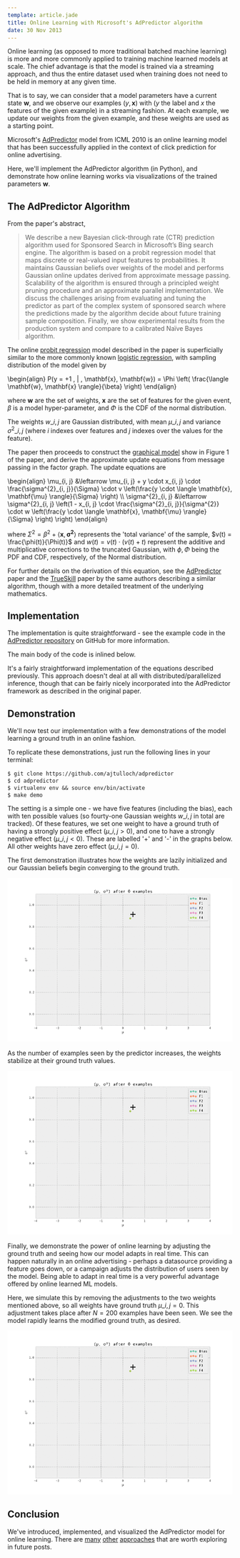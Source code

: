 ```yaml
---
template: article.jade
title: Online Learning with Microsoft's AdPredictor algorithm
date: 30 Nov 2013
---
```


Online learning (as opposed to more traditional batched machine
learning) is more and more commonly applied to training machine
learned models at scale. The chief advantage is that the model is
trained via a streaming approach, and thus the entire dataset used
when training does not need to be held in memory at any given time.

That is to say, we can consider that a model parameters have a current
state $\mathbf{w}$, and we observe our examples $(y, \mathbf{x})$ with
($y$ the label and $x$ the features of the given example) in a
streaming fashion. At each example, we update our weights from the
given example, and these weights are used as a starting point.

Microsoft's [AdPredictor][] model from ICML 2010 is an online learning
model that has been successfully applied in the context of click
prediction for online advertising. 

Here, we'll implement the AdPredictor algorithm (in Python), and
demonstrate how online learning works via visualizations of the
trained parameters $\mathbf{w}$.


The AdPredictor Algorithm
-------------------------

From the paper's abstract,

> We describe a new Bayesian click-through rate (CTR) prediction
> algorithm used for Sponsored Search in Microsoft’s Bing search engine.
> The algorithm is based on a probit regression model that maps discrete
> or real-valued input features to probabilities. It maintains Gaussian
> beliefs over weights of the model and performs Gaussian online updates
> derived from approximate message passing. Scalability of the algorithm
> is ensured through a principled weight pruning procedure and an
> approximate parallel implementation. We discuss the challenges arising
> from evaluating and tuning the predictor as part of the complex system
> of sponsored search where the predictions made by the algorithm decide
> about future training sample composition. Finally, we show
> experimental results from the production system and compare to a
> calibrated Naïve Bayes algorithm.

The online [probit regression][] model described in the paper is
superficially similar to the more commonly known [logistic regression][],
with sampling distribution of the model given by

\begin{align}
  P(y = +1 \, | \, \mathbf{x}, \mathbf{w}) = \Phi \left( \frac{\langle
  \mathbf{w}, \mathbf{x} \rangle}{\beta} \right)
\end{align}

where $\mathbf{w}$ are the set of weights, $\mathbf{x}$
are the set of features for the given event, $\beta$ is a model
hyper-parameter, and $\Phi$ is the CDF of the normal distribution.

The weights $w\_{i, j}$ are Gaussian distributed, with mean
$\mu\_{i,j}$ and variance $\sigma^2\_{i, j}$ (where $i$ indexes over
features and $j$ indexes over the values for the feature).

The paper then proceeds to construct the [graphical model][] show in
Figure 1 of the paper, and derive the approximate update equations
from message passing in the factor graph.  The update equations are 

\begin{align}
  \mu\_{i, j} &\leftarrow \mu\_{i, j} + y \cdot x\_{i, j} \cdot
  \frac{\sigma^{2}\_{i, j}}{\Sigma} \cdot v \left(\frac{y \cdot \langle
  \mathbf{x}, \mathbf{\mu} \rangle}{\Sigma} \right) \\\\
  \sigma^{2}\_{i, j} &\leftarrow \sigma^{2}\_{i, j} \left(1 - x\_{i, j}
  \cdot \frac{\sigma^{2}\_{i, j}}{\sigma^{2}} \cdot w \left(\frac{y \cdot
  \langle \mathbf{x}, \mathbf{\mu} \rangle}{\Sigma} \right) \right)
\end{align} 

where $\Sigma^{2} = \beta^{2} + \langle \mathbf{x},
\mathbf{\sigma^{2}} \rangle$ represents the 'total variance' of the sample,
$v(t) = \frac{\phi(t)}{\Phi(t)}$ and $w(t) = v(t) \cdot (v(t) + t)$
represent the additive and multiplicative corrections to the truncated
Gaussian, with $\phi, \Phi$ being the PDF and CDF, respectively, of
the Normal distribution.

For further details on the derivation of this equation, see the
[AdPredictor][] paper and the [TrueSkill][] paper by the same authors
describing a similar algorithm, though with a more detailed treatment
of the underlying mathematics.

Implementation
--------------

The implementation is quite straightforward - see the example code in the
[AdPredictor repository][] on GitHub for more information.

The main body of the code is inlined below.

<script src="https://gist.github.com/ajtulloch/7724979.js"></script>

It's a fairly straightforward implementation of the equations
described previously. This approach doesn't deal at all with
distributed/parallelized inference, though that can be fairly nicely
incorporated into the AdPredictor framework as described in the
original paper.

Demonstration
-------------

We'll now test our implementation with a few demonstrations of the
model learning a ground truth in an online fashion.

To replicate these demonstrations, just run the following lines in
your terminal:

    $ git clone https://github.com/ajtulloch/adpredictor
    $ cd adpredictor
    $ virtualenv env && source env/bin/activate
    $ make demo

The setting is a simple one - we have five features (including the
bias), each with ten possible values (so fourty-one Gaussian weights
$w\_{i, j}$ in total are tracked). Of these features, we set one
weight to have a ground truth of having a strongly positive effect
($\mu\_{i, j} > 0$),
and one to have a strongly negative effect ($\mu\_{i, j} < 0$). These are labelled '+' and
'-' in the graphs below.  All other weights have zero effect
($\mu\_{i, j} = 0$).

The first demonstration illustrates how the weights are lazily
initialized and our Gaussian beliefs begin converging to the ground
truth.  

![Initial learning of the weights](initial_learning.gif)

As the number of examples seen by the predictor increases, the weights
stabilize at their ground truth values.

![Convergence of the weights to ground truth](convergence_learning.gif)

Finally, we demonstrate the power of online learning by adjusting the
ground truth and seeing how our model adapts in real time. This can
happen naturally in an online advertising - perhaps a datasource
providing a feature goes down, or a campaign adjusts the
distribution of users seen by the model.  Being able to adapt in real
time is a very powerful advantage offered by online learned ML models.

Here, we simulate this by removing the adjustments to the two weights
mentioned above, so all weights have ground truth $\mu\_{i, j} = 0$.
This adjustment takes place after $N = 200$ examples have been seen.
We see the model rapidly learns the modified ground truth, as desired.

![Online learning as ground truth is adjusted](online_learning.gif)

Conclusion
----------

We've introduced, implemented, and visualized the AdPredictor model
for online learning.
There are [many][] [other][] [approaches][] that are worth exploring
in future posts.

[AdPredictor repository]: https://github.com/ajtulloch/adpredictor
[AdPredictor]: http://research.microsoft.com/pubs/122779/adpredictor%20icml%202010%20-%20final.pdf
[TrueSkill]: http://research.microsoft.com/pubs/67956/NIPS2006_0688.pdf
[approaches]: http://jmlr.org/proceedings/papers/v15/mcmahan11b/mcmahan11b.pdf
[graphical model]: http://en.wikipedia.org/wiki/Graphical_model
[logistic regression]: https://en.wikipedia.org/wiki/Logistic_regression
[many]: http://www.cs.berkeley.edu/~jduchi/projects/DuchiHaSi10.pdf
[other]: http://people.cs.uchicago.edu/~kalai/papers/onlineopt/onlineopt.pdf
[probit regression]: http://en.wikipedia.org/wiki/Probit_model
